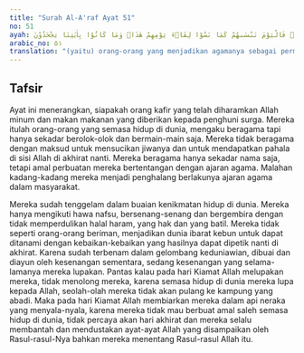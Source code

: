 ```yaml
---
title: "Surah Al-A'raf Ayat 51"
no: 51
ayah: الَّذِيْنَ اتَّخَذُوْا دِيْنَهُمْ لَهْوًا وَّلَعِبًا وَّغَرَّتْهُمُ الْحَيٰوةُ الدُّنْيَاۚ فَالْيَوْمَ نَنْسٰىهُمْ كَمَا نَسُوْا لِقَاۤءَ يَوْمِهِمْ هٰذَاۙ وَمَا كَانُوْا بِاٰيٰتِنَا يَجْحَدُوْنَ 
arabic_no: ٥١
translation: "(yaitu) orang-orang yang menjadikan agamanya sebagai permainan dan senda gurau, dan mereka telah tertipu oleh kehidupan dunia. Maka pada hari ini (Kiamat), Kami melupakan mereka sebagaimana mereka dahulu melupakan pertemuan hari ini, dan karena mereka mengingkari ayat-ayat Kami."
---
```


## Tafsir

Ayat ini menerangkan, siapakah orang kafir yang telah diharamkan Allah minum dan makan makanan yang diberikan kepada penghuni surga. Mereka itulah orang-orang yang semasa hidup di dunia, mengaku beragama tapi hanya sekadar berolok-olok dan bermain-main saja. Mereka tidak beragama dengan maksud untuk mensucikan jiwanya dan untuk mendapatkan pahala di sisi Allah di akhirat nanti. Mereka beragama hanya sekadar nama saja, tetapi amal perbuatan mereka bertentangan dengan ajaran agama. Malahan kadang-kadang mereka menjadi penghalang berlakunya ajaran agama dalam masyarakat. 

Mereka sudah tenggelam dalam buaian kenikmatan hidup di dunia. Mereka hanya mengikuti hawa nafsu, bersenang-senang dan bergembira dengan tidak memperdulikan halal haram, yang hak dan yang batil. Mereka tidak seperti orang-orang beriman, menjadikan dunia ibarat kebun untuk dapat ditanami dengan kebaikan-kebaikan yang hasilnya dapat dipetik nanti di akhirat. Karena sudah terbenam dalam gelombang keduniawian, dibuai dan diayun oleh kesenangan sementara, sedang kesenangan yang selama-lamanya mereka lupakan. Pantas kalau pada hari Kiamat Allah melupakan mereka, tidak menolong mereka, karena semasa hidup di dunia mereka lupa kepada Allah, seolah-olah mereka tidak akan pulang ke kampung yang abadi. Maka pada hari Kiamat Allah membiarkan mereka dalam api neraka yang menyala-nyala, karena mereka tidak mau berbuat amal saleh semasa hidup di dunia, tidak percaya akan hari akhirat dan mereka selalu membantah dan mendustakan ayat-ayat Allah yang disampaikan oleh Rasul-rasul-Nya bahkan mereka menentang Rasul-rasul Allah itu.